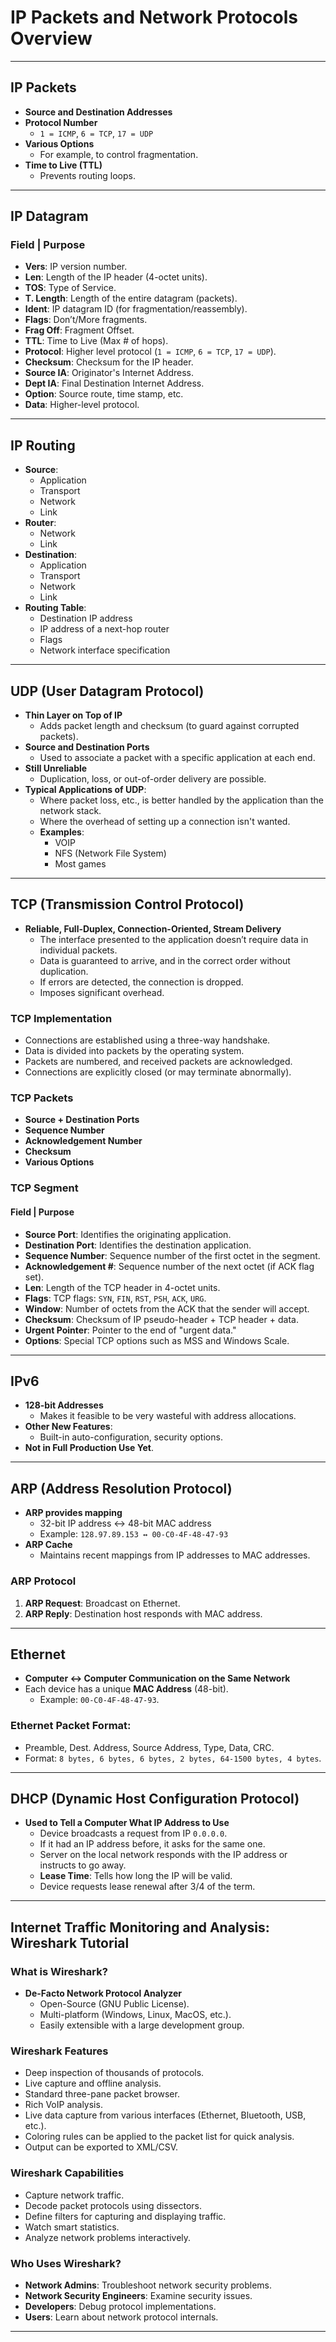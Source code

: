 # **IP Packets and Network Protocols Overview**

---

## **IP Packets**
- **Source and Destination Addresses**  
- **Protocol Number**  
  - `1 = ICMP`, `6 = TCP`, `17 = UDP`
- **Various Options**  
  - For example, to control fragmentation.
- **Time to Live (TTL)**  
  - Prevents routing loops.

---

## **IP Datagram**
### Field | Purpose
- **Vers**: IP version number.
- **Len**: Length of the IP header (4-octet units).
- **TOS**: Type of Service.
- **T. Length**: Length of the entire datagram (packets).
- **Ident**: IP datagram ID (for fragmentation/reassembly).
- **Flags**: Don’t/More fragments.
- **Frag Off**: Fragment Offset.
- **TTL**: Time to Live (Max # of hops).
- **Protocol**: Higher level protocol (`1 = ICMP`, `6 = TCP`, `17 = UDP`).
- **Checksum**: Checksum for the IP header.
- **Source IA**: Originator's Internet Address.
- **Dept IA**: Final Destination Internet Address.
- **Option**: Source route, time stamp, etc.
- **Data**: Higher-level protocol.

---

## **IP Routing**
- **Source**:
  - Application  
  - Transport  
  - Network  
  - Link
- **Router**:
  - Network  
  - Link
- **Destination**:
  - Application  
  - Transport  
  - Network  
  - Link
- **Routing Table**:
  - Destination IP address
  - IP address of a next-hop router
  - Flags
  - Network interface specification

---

## **UDP (User Datagram Protocol)**
- **Thin Layer on Top of IP**
  - Adds packet length and checksum (to guard against corrupted packets).
- **Source and Destination Ports**  
  - Used to associate a packet with a specific application at each end.
- **Still Unreliable**  
  - Duplication, loss, or out-of-order delivery are possible.
- **Typical Applications of UDP**:
  - Where packet loss, etc., is better handled by the application than the network stack.
  - Where the overhead of setting up a connection isn't wanted.
  - **Examples**:  
    - VOIP  
    - NFS (Network File System)  
    - Most games

---

## **TCP (Transmission Control Protocol)**
- **Reliable, Full-Duplex, Connection-Oriented, Stream Delivery**  
  - The interface presented to the application doesn’t require data in individual packets.
  - Data is guaranteed to arrive, and in the correct order without duplication.
  - If errors are detected, the connection is dropped.
  - Imposes significant overhead.
  
### **TCP Implementation**
- Connections are established using a three-way handshake.
- Data is divided into packets by the operating system.
- Packets are numbered, and received packets are acknowledged.
- Connections are explicitly closed (or may terminate abnormally).

### **TCP Packets**
- **Source + Destination Ports**
- **Sequence Number**
- **Acknowledgement Number**
- **Checksum**
- **Various Options**

### **TCP Segment**
#### Field | Purpose
- **Source Port**: Identifies the originating application.
- **Destination Port**: Identifies the destination application.
- **Sequence Number**: Sequence number of the first octet in the segment.
- **Acknowledgement #**: Sequence number of the next octet (if ACK flag set).
- **Len**: Length of the TCP header in 4-octet units.
- **Flags**: TCP flags: `SYN`, `FIN`, `RST`, `PSH`, `ACK`, `URG`.
- **Window**: Number of octets from the ACK that the sender will accept.
- **Checksum**: Checksum of IP pseudo-header + TCP header + data.
- **Urgent Pointer**: Pointer to the end of "urgent data."
- **Options**: Special TCP options such as MSS and Windows Scale.

---

## **IPv6**
- **128-bit Addresses**
  - Makes it feasible to be very wasteful with address allocations.
- **Other New Features**:
  - Built-in auto-configuration, security options.
- **Not in Full Production Use Yet**.

---

## **ARP (Address Resolution Protocol)**
- **ARP provides mapping**  
  - 32-bit IP address ↔ 48-bit MAC address  
  - Example: `128.97.89.153 ↔ 00-C0-4F-48-47-93`
- **ARP Cache**  
  - Maintains recent mappings from IP addresses to MAC addresses.

### **ARP Protocol**
1. **ARP Request**: Broadcast on Ethernet.
2. **ARP Reply**: Destination host responds with MAC address.

---

## **Ethernet**
- **Computer ↔ Computer Communication on the Same Network**
- Each device has a unique **MAC Address** (48-bit).  
  - Example: `00-C0-4F-48-47-93`.
  
### **Ethernet Packet Format**:
- Preamble, Dest. Address, Source Address, Type, Data, CRC.
- Format: `8 bytes, 6 bytes, 6 bytes, 2 bytes, 64-1500 bytes, 4 bytes`.

---

## **DHCP (Dynamic Host Configuration Protocol)**
- **Used to Tell a Computer What IP Address to Use**
  - Device broadcasts a request from IP `0.0.0.0`.
  - If it had an IP address before, it asks for the same one.
  - Server on the local network responds with the IP address or instructs to go away.
  - **Lease Time**: Tells how long the IP will be valid.
  - Device requests lease renewal after 3/4 of the term.

---

## **Internet Traffic Monitoring and Analysis: Wireshark Tutorial**

### **What is Wireshark?**
- **De-Facto Network Protocol Analyzer**
  - Open-Source (GNU Public License).
  - Multi-platform (Windows, Linux, MacOS, etc.).
  - Easily extensible with a large development group.

### **Wireshark Features**
- Deep inspection of thousands of protocols.
- Live capture and offline analysis.
- Standard three-pane packet browser.
- Rich VoIP analysis.
- Live data capture from various interfaces (Ethernet, Bluetooth, USB, etc.).
- Coloring rules can be applied to the packet list for quick analysis.
- Output can be exported to XML/CSV.

### **Wireshark Capabilities**
- Capture network traffic.
- Decode packet protocols using dissectors.
- Define filters for capturing and displaying traffic.
- Watch smart statistics.
- Analyze network problems interactively.

### **Who Uses Wireshark?**
- **Network Admins**: Troubleshoot network security problems.
- **Network Security Engineers**: Examine security issues.
- **Developers**: Debug protocol implementations.
- **Users**: Learn about network protocol internals.

---
